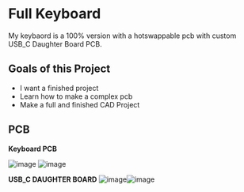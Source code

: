 # Full Keyboard

My keybaord is a 100% version with a hotswappable pcb with custom USB_C Daughter Board PCB. 

## Goals of this Project
- I want a finished project
- Learn how to make a complex pcb
- Make a full and finished CAD Project

## PCB

**Keyboard PCB**

![image](https://github.com/user-attachments/assets/c4dc79cb-a919-4019-b58b-9729745ed2e0) ![image](https://github.com/user-attachments/assets/cc75c802-edad-46d2-a7a0-899f42517f39)

**USB_C DAUGHTER BOARD**
![image](https://github.com/user-attachments/assets/cb7e817a-c8f8-4290-867d-4d5faa0fd2ae)![image](https://github.com/user-attachments/assets/6c0f4745-b9b8-4fa6-9767-14b44cb620d1)

